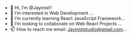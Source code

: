 - 👋 Hi, I’m @Jaymist1
- 👀 I’m interested in Web Development ...
- 🌱 I’m currently learning React JavaScript Framework...
- 💞️ I’m looking to collaborate on Web React Projects ...
- 📫 How to reach me email: Jaymiststudio@gmail.com...

<!---
Jaymist1/Jaymist1 is a ✨ special ✨ repository because its `README.md` (this file) appears on your GitHub profile.
You can click the Preview link to take a look at your changes.
--->
